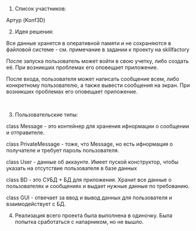 1. Список участников:</br>

Артур (Konf3D)</br>

2. Идея решения:</br>

Все данные хранятся в оперативной памяти и не сохраняются в файловой системе - см. примечание в задании к проекту на skillfactory</br>

После запуска пользователь может войти в свою учетку, либо создать её. При возникших проблемах его оповещает приложение.</br>

После входа, пользователя может написать сообщение всем, либо конкретному пользователю, а также вывести сообщения на экран. При возникших проблемах его оповещает приложение.</br>

</br>

3. Пользовательские типы:</br>

class Message - это контейнер для хранения ифнормации о сообщении и отправителе.</br>

class PrivateMessage - тоже, что Message, но есть ифнормация о получателе и требует пароль пользователя.</br>

class User - данные об аккаунте. Имеет пуской конструктор, чтобы указать на отсутствие пользователя в базе данных</br>

class BD - это СУБД + БД для приложения. Хранит все данные о пользователях и сообщениях и выдает нужные данные по требованию.</br>

class GUI - отвечает за ввод и вывод данных для пользователя и взаимодействует с БД.</br>

4. Реализация всего проекта была выполнена в одиночку. Была попытка сработаться с напарником, но не вышло. 
